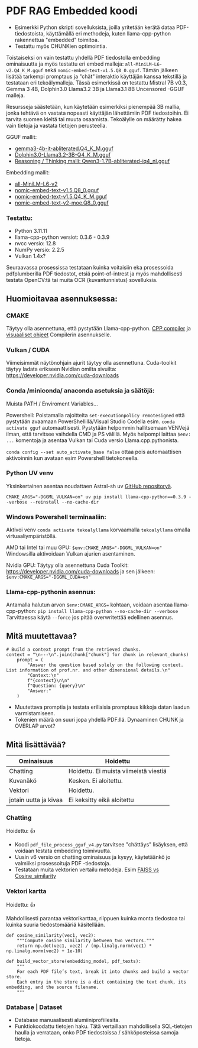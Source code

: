 # PDF RAG Embedded koodi
  

- Esimerkki Python skripti sovelluksista, joilla yritetään kerätä dataa PDF-tiedostoista, käyttämällä eri methodeja, kuten llama-cpp-python rakennettua "embedded" toimitoa.
- Testattu myös CHUNKien optimointia.
  
  
Toistaiseksi on vain testattu yhdellä PDF tiedostolla embedding ominaisuutta ja myös testattu eri embed malleja: `all-MiniLM-L6-v2.Q4_K_M.gguf` sekä `nomic-embed-text-v1.5.Q8_0.gguf`. Tämän jälkeen lisätää tarkempi promptaus ja "chät" interaktio käyttäjän kanssa tekstillä ja testataan eri tekoälymalleja. Tässä esimerkissä on testattu Mistral 7B v0.3, Gemma 3 4B, Dolphin3.0 Llama3.2 3B ja Llama3.1 8B Uncensored -GGUF malleja.
  
Resursseja säästetään, kun käytetään esimerkiksi pienempää 3B mallia, jonka tehtävä on vastata nopeasti käyttäjän lähettämiin PDF tiedostoihin. Ei tarvita suomen kieltä tai muuta osaamista. Tekoälylle on määrätty hakea vain tietoja ja vastata tietojen perusteella.
  
GGUF mallit:
  
- [gemma3-4b-it-abliterated.Q4_K_M.gguf](https://huggingface.co/mlabonne/gemma-3-4b-it-abliterated-GGUF)
- [Dolphin3.0-Llama3.2-3B-Q4_K_M.gguf](https://huggingface.co/bartowski/Dolphin3.0-Llama3.2-3B-GGUF)
- [Reasoning / Thinking malli: Qwen3-1.7B-abliterated-iq4_nl.gguf](https://huggingface.co/Mungert/Qwen3-1.7B-abliterated-GGUF)
  
Embedding mallit:
  
- [all-MiniLM-L6-v2](https://huggingface.co/leliuga/all-MiniLM-L6-v2-GGUF)
- [nomic-embed-text-v1.5.Q8_0.gguf](https://huggingface.co/nomic-ai/nomic-embed-text-v1.5-GGUF)
- [nomic-embed-text-v1.5.Q4_K_M.gguf](https://huggingface.co/nomic-ai/nomic-embed-text-v1.5-GGUF)
- [nomic-embed-text-v2-moe.Q8_0.gguf](https://huggingface.co/nomic-ai/nomic-embed-text-v2-moe-GGUF)
  
  
### Testattu:
  
- Python 3.11.11
- llama-cpp-python versiot: 0.3.6 - 0.3.9
- nvcc versio: 12.8
- NumPy versio: 2.2.5
- Vulkan 1.4x?
  
Seuraavassa prosessissa testataan kuinka voitaisiin eka prosessoida pdfplumberilla PDF tiedostot, etsiä point-of-intrest ja myös mahdollisesti testata OpenCV:tä tai muita OCR (kuvantunnistus) sovelluksia.
  
## Huomioitavaa asennuksessa:

### CMAKE
  
Täytyy olla asennettuna, että pystytään Llama-cpp-python. [CPP compiler](https://visualstudio.microsoft.com/vs/features/cplusplus/) ja [visuaaliset ohjeet](https://code.visualstudio.com/docs/cpp/config-msvc#_prerequisites) Compilerin asennukselle.
  
### Vulkan / CUDA
  
Viimeisimmät näytönohjain ajurit täytyy olla asennettuna. Cuda-toolkit täytyy ladata erikseen Nvidian omilta sivuilta: https://developer.nvidia.com/cuda-downloads 
  
### Conda /miniconda/ anaconda asetuksia ja säätöjä:
  
Muista PATH / Enviroment Variables...
  
Powershell: Poistamalla rajoitteita `set-executionpolicy remotesigned` että pystytään avaamaan PowerShellillä/Visual Studio Codella
esim. `conda activate gguf` automaattisesti. Pystytään helpommin hallitsemaan VENVejä ilman, että tarvitsee vaihdella CMD ja
PS välillä. Myös helpompi laittaa `$env: ...` komentoja ja asentaa Vulkan tai Cuda versio Llama.cpp.pythonista.
  
`conda config --set auto_activate_base false` ottaa pois automaattisen aktivoinnin kun avataan esim Powershell tietokoneella.
  
### Python UV venv
  
Yksinkertainen asentaa noudattaen Astral-sh uv [GitHub repositoryä](https://github.com/astral-sh/uv/).
  
`CMAKE_ARGS="-DGGML_VULKAN=on" uv pip install llama-cpp-python==0.3.9 --verbose --reinstall --no-cache-dir`
  
### Windows Powershell terminaaliin:
  
Aktivoi venv `conda activate tekoalyllama` korvaamalla `tekoalyllama` omalla virtuaaliympäristöllä.
  
AMD tai Intel tai muu GPU: `$env:CMAKE_ARGS="-DGGML_VULKAN=on"` Windowsilla aktivoidaan Vulkan ajurien asentaminen.
  
Nvidia GPU: Täytyy olla asennettuna Cuda Toolkit: https://developer.nvidia.com/cuda-downloads ja sen jälkeen: `$env:CMAKE_ARGS="-DGGML_CUDA=on"`
  
### Llama-cpp-pythonin asennus:
  
Antamalla halutun arvon `$env:CMAKE_ARGS=` kohtaan, voidaan asentaa llama-cpp-python: `pip install llama-cpp-python --no-cache-dir --verbose` Tarvittaessa käytä `--force` jos pitää overwritettää edellinen asennus.
  
  
## Mitä muutettavaa?
  
```
# Build a context prompt from the retrieved chunks.
context = "\n---\n".join(chunk["chunk"] for chunk in relevant_chunks)
    prompt = (
        "Answer the question based solely on the following context. List information of prof.nr. and other dimensional details.\n"
        "Context:\n"
        f"{context}\n\n"
        f"Question: {query}\n"
        "Answer:"
    )
```
  
- Muutettava promptia ja testata erillaisia promptaus kikkoja datan laadun varmistamiseen.
- Tokenien määrä on suuri jopa yhdellä PDF:llä. Dynaaminen CHUNK ja OVERLAP arvot?
  
## Mitä lisättävää?
  
|Ominaisuus|Hoidettu|
|--------|--------|
|Chatting|Hoidettu. Ei muista viimeistä viestiä|
|Kuvanäkö|Kesken. Ei aloitettu.|
|Vektori|Hoidettu.|
|jotain uutta ja kivaa|Ei keksitty eikä aloitettu|


### Chatting
  
Hoidettu: 👍
  
- Koodi `pdf_file_process_gguf_v4.py` tarvitsee "chättäys" lisäyksen, että voidaan testata embedding toimivuutta. 
- Uusin v6 versio on chatting ominaisuus ja kysyy, käytetäänkö jo valmiiksi prosessoituja PDF -tiedostoja.
- Testataan muita vektorien vertailu metodeja. Esim [FAISS vs Cosine_similarity](https://myscale.com/blog/faiss-cosine-similarity-enhances-search-efficiency/) 
  
### Vektori kartta
  
Hoidettu: 👍
  
Mahdollisesti parantaa vektorikarttaa, riippuen kuinka monta tiedostoa tai kuinka suuria tiedostomääriä käsitellään.
  
```
def cosine_similarity(vec1, vec2):
    """Compute cosine similarity between two vectors."""
    return np.dot(vec1, vec2) / (np.linalg.norm(vec1) * np.linalg.norm(vec2) + 1e-10)

def build_vector_store(embedding_model, pdf_texts):
    """
    For each PDF file’s text, break it into chunks and build a vector store.
    Each entry in the store is a dict containing the text chunk, its embedding, and the source filename.
    """
```
  
### Database | Dataset
  
- Database manuaalisesti alumiiniprofiilesita.
- Funktiokoodattu tietojen haku. Tätä vertaillaan mahdollisella SQL-tietojen haulla ja verrataan, onko PDF tiedostoissa / sähköposteissa samoja tietoja.

